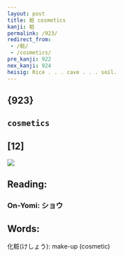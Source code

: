 ```yaml
---
layout: post
title: 粧 cosmetics
kanji: 粧
permalink: /923/
redirect_from:
 - /粧/
 - /cosmetics/
pre_kanji: 922
nex_kanji: 924
heisig: Rice . . . cave . . . soil.
---
```


## {923}

## `cosmetics`

## [12]

<div class="stroke"><img src="E7B2A7.png" /></div>

## Reading:

### On-Yomi: ショウ

## Words:

化粧(けしょう): make-up (cosmetic)
